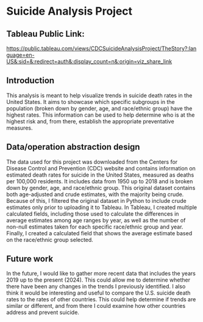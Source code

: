 # Suicide Analysis Project

## Tableau Public Link:
https://public.tableau.com/views/CDCSuicideAnalysisProject/TheStory?:language=en-US&:sid=&:redirect=auth&:display_count=n&:origin=viz_share_link

## Introduction
This analysis is meant to help visualize trends in suicide death rates in the United States. It aims to showcase which specific subgroups in the population (broken down by gender, age, and race/ethnic group) have the highest rates. This information can be used to help determine who is at the highest risk and, from there, establish the appropriate preventative measures.  

## Data/operation abstraction design
The data used for this project was downloaded from the Centers for Disease Control and Prevention (CDC) website and contains information on estimated death rates for suicide in the United States, measured as deaths per 100,000 residents. It includes data from 1950 up to 2018 and is broken down by gender, age, and race/ethnic group. This original dataset contains both age-adjusted and crude estimates, with the majority being crude. Because of this, I filtered the original dataset in Python to include crude estimates only prior to uploading it to Tableau. In Tableau, I created multiple calculated fields, including those used to calculate the differences in average estimates among age ranges by year, as well as the number of non-null estimates taken for each specific race/ethnic group and year. Finally, I created a calculated field that shows the average estimate based on the race/ethnic group selected.

## Future work
In the future, I would like to gather more recent data that includes the years 2019 up to the present (2024). This could allow me to determine whether there have been any changes in the trends I previously identified. I also think it would be interesting and useful to compare the U.S. suicide death rates to the rates of other countries. This could help determine if trends are similar or different, and from there I could examine how other countries address and prevent suicide. 
